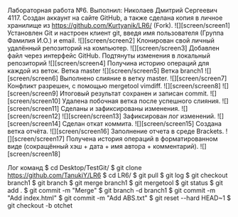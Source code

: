 Лабораторная работа №6.
Выполнил: Николаев Дмитрий Сергеевич 4117.
Создан аккаунт на сайте GitHub, а также сделана копия в личное хранилище из https://github.com/Kurtyanik/LR6/ (Fork).
![][screen/screen1]
Установлен Git и  настроен клиент git, введя имя пользователя (Группа
Фамилия И.О.) и email. 
![][screen/screen2]
Клонирован свой личный удалённый репозиторий на компьютер. 
![][screen/screen3]
Добавлен файл через интерфейс GitHub. Подтянуты изменения в
локальный репозиторий
![][screen/screen4]
Получина историю операций для каждой из веток. 
Ветка master
![][screen/screen5]
Ветка branch1
![][screen/screen6]
Выполнено слияние в ветку master.
![][screen/screen7]
Конфликт разрешен, с помощью mergetool vimdiff.
![][screen/screen8]
![][screen/screen9]
Итоговый результат сохранен и записан commit.
![][screen/screen10]
Удалена побочная ветка после успешного слияния.
![][screen/screen11]
Сделаны и зафиксированы изменения.
![][screen/screen12]
![][screen/screen13]
Зафиксирован лог изменений.
![][screen/screen14]
Сделан откат коммита.
![][screen/screen15]
Создана ветка отчёта.
![][screen/screen16]
Заполнение отчета в среде Brackets.
![][screen/screen17]
Получена история операций в форматированном виде (сокращённый
хэш + дата + имя автора + комментарий).
![][screen/screen18]


Лог команд
$ cd Desktop/TestGit/
$ git clone https://github.com/TanukiY/LR6
$ cd LR6/
$ git pull
$ git log
$ git checkout branch1
$ git branch
$ git merge branch1
$ git mergetool
$ git status
$ git add .
$ git commit -m "Merge"
$ git branch -d branch1
$ git commit -m "Add index.html"
$ git commit -m "Add ABS.txt"
$ git reset --hard HEAD~1
$ git checkout -b otchet



